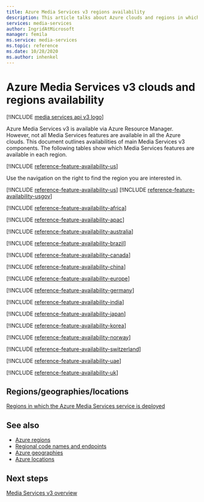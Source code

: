 ```yaml
---
title: Azure Media Services v3 regions availability
description: This article talks about Azure clouds and regions in which Azure Media Services v3 is available.
services: media-services
author: IngridAtMicrosoft
manager: femila
ms.service: media-services
ms.topic: reference
ms.date: 10/28/2020
ms.author: inhenkel
---
```


# Azure Media Services v3 clouds and regions availability

[!INCLUDE [media services api v3 logo](./includes/v3-hr.md)]

Azure Media Services v3 is available via Azure Resource Manager. However, not all Media Services features are available in all the Azure clouds. This document outlines availabilities of main Media Services v3 components. The following tables show which Media Services features are available in each region.  

[!INCLUDE [reference-feature-availability-us](./includes/regions-availability-table-key.md)]

Use the navigation on the right to find the region you are interested in.

<!-- US and US Gov -->
[!INCLUDE [reference-feature-availability-us](./includes/reference-feature-availability-us.md)]
[!INCLUDE [reference-feature-availability-usgov](./includes/reference-feature-availability-usgov.md)]
<!-- Africa -->
[!INCLUDE [reference-feature-availability-africa](./includes/reference-feature-availability-africa.md)]
<!-- APAC -->
[!INCLUDE [reference-feature-availability-apac](./includes/reference-feature-availability-apac.md)]
<!-- Australia -->
[!INCLUDE [reference-feature-availability-australia](./includes/reference-feature-availability-australia.md)]
<!-- Brazil -->
[!INCLUDE [reference-feature-availability-brazil](./includes/reference-feature-availability-brazil.md)]
<!-- Canada -->
[!INCLUDE [reference-feature-availability-canada](./includes/reference-feature-availability-canada.md)]
<!-- China -->
[!INCLUDE [reference-feature-availability-china](./includes/reference-feature-availability-china.md)]
<!-- Europe -->
[!INCLUDE [reference-feature-availability-europe](./includes/reference-feature-availability-europe.md)]
<!-- Germany -->
[!INCLUDE [reference-feature-availability-germany](./includes/reference-feature-availability-germany.md)]
<!-- India -->
[!INCLUDE [reference-feature-availability-india](./includes/reference-feature-availability-india.md)]
<!-- Japan -->
[!INCLUDE [reference-feature-availability-japan](./includes/reference-feature-availability-japan.md)]
<!-- Korea -->
[!INCLUDE [reference-feature-availability-korea](./includes/reference-feature-availability-korea.md)]
<!-- Norway -->
[!INCLUDE [reference-feature-availability-norway](./includes/reference-feature-availability-norway.md)]
<!-- Switzerland -->
[!INCLUDE [reference-feature-availability-switzerland](./includes/reference-feature-availability-switzerland.md)]
<!-- UAE -->
[!INCLUDE [reference-feature-availability-uae](./includes/reference-feature-availability-uae.md)]
<!-- UK -->
[!INCLUDE [reference-feature-availability-uk](./includes/reference-feature-availability-uk.md)]

## Regions/geographies/locations

[Regions in which the Azure Media Services service is deployed](https://azure.microsoft.com/global-infrastructure/services/?products=media-services)

## See also

* [Azure regions](https://azure.microsoft.com/global-infrastructure/regions/)
* [Regional code names and endpoints](azure-regions-code-names.md)
* [Azure geographies](https://azure.microsoft.com/global-infrastructure/geographies/)
* [Azure locations](https://azure.microsoft.com/global-infrastructure/locations/)

## Next steps

[Media Services v3 overview](media-services-overview.md)
